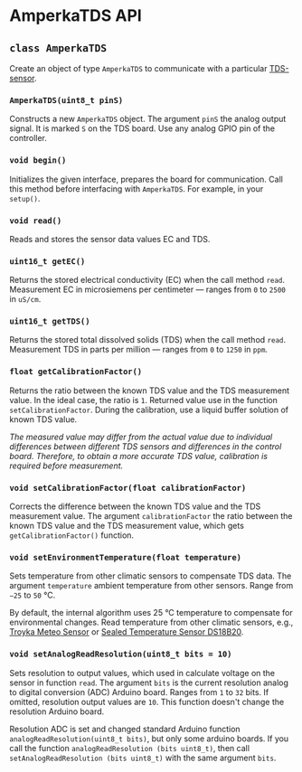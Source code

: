 # AmperkaTDS API

## `class AmperkaTDS`

Create an object of type `AmperkaTDS` to communicate with a particular [TDS-sensor](https://amperka.ru/product/troyka-tds-sensor).

### `AmperkaTDS(uint8_t pinS)`

Constructs a new `AmperkaTDS` object. The argument `pinS` the analog output signal. It is marked `S` on the TDS board. Use any analog GPIO pin of the controller.

### `void begin()`

Initializes the given interface, prepares the board for communication.
Call this method before interfacing with `AmperkaTDS`. For example, in your `setup()`.

### `void read()`

Reads and stores the sensor data values EC and TDS.

### `uint16_t getEC()`

Returns the stored electrical conductivity (EC) when the call method `read`. Measurement EC in microsiemens per centimeter — ranges from `0` to `2500` in `uS/cm`.

### `uint16_t getTDS()`

Returns the stored total dissolved solids (TDS) when the call method `read`. Measurement TDS in parts per million — ranges from `0` to `1250` in `ppm`.

### `float getCalibrationFactor()`

Returns the ratio between the known TDS value and the TDS measurement value. In the ideal case, the ratio is `1`. Returned value use in the function `setCalibrationFactor`. During the calibration, use a liquid buffer solution of known TDS value.

_The measured value may differ from the actual value due to individual differences between different TDS sensors and differences in the control board. Therefore, to obtain a more accurate TDS value, calibration is required before measurement._

### `void setCalibrationFactor(float calibrationFactor)`

Corrects the difference between the known TDS value and the TDS measurement value. The argument `calibrationFactor` the ratio between the known TDS value and the TDS measurement value, which gets `getCalibrationFactor()` function.

### `void setEnvironmentTemperature(float temperature)`

Sets temperature from other climatic sensors to compensate TDS data. The argument `temperature` ambient temperature from other sensors. Range from `−25` to `50` °C.

By default, the internal algorithm uses 25 °C temperature to compensate for environmental changes. Read temperature from other climatic sensors, e.g., [Troyka Meteo Sensor](https://amperka.ru/product/troyka-meteo-sensor) or [Sealed Temperature Sensor DS18B20](https://amperka.ru/product/sealed-temperature-sensor-ds18b20).

### `void setAnalogReadResolution(uint8_t bits = 10)`

Sets resolution to output values, which used in calculate voltage on the sensor in function `read`. The argument `bits` is the current resolution analog to digital conversion (ADC) Arduino board. Ranges from `1` to `32` bits. If omitted, resolution output values are `10`. This function doesn't change the resolution Arduino board.

Resolution ADC is set and changed standard Arduino function `analogReadResolution(uint8_t bits)`, but only some arduino boards. If you call the function `analogReadResolution (bits uint8_t)`, then call `setAnalogReadResolution (bits uint8_t)` with the same argument `bits`.
